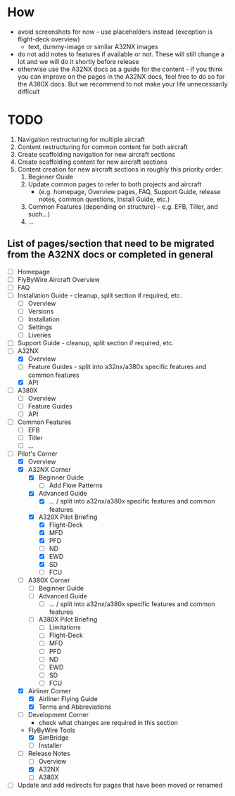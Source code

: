 # How

- avoid screenshots for now - use placeholders instead (exception is flight-deck overview)   
  - text, dummy-image or similar A32NX images
- do not add notes to features if available or not. These will still change a lot and we will do it 
  shortly before release
- otherwise use the A32NX docs as a guide for the content - if you think you can improve on the pages 
  in the A32NX docs, feel free to do so for the A380X docs. But we recommend to not make your life 
  unnecessarily difficult

# TODO

1. Navigation restructuring for multiple aircraft
2. Content restructuring for common content for both aircraft
3. Create scaffolding navigation for new aircraft sections
4. Create scaffolding content for new aircraft sections
5. Content creation for new aircraft sections in roughly this priority order:
   1. Beginner Guide 
   2. Update common pages to refer to both projects and aircraft 
      - (e.g. homepage, Overview pages, FAQ, Support Guide, release notes, common questions, Install Guide, etc.)
   3. Common Features (depending on structure) - e.g. EFB, Tiller, and such...)
   4. ...

## List of pages/section that need to be migrated from the A32NX docs or completed in general

- [ ] Homepage
- [ ] FlyByWire Aircraft Overview
- [ ] FAQ
- [ ] Installation Guide - cleanup, split section if required, etc.
  - [ ] Overview
  - [ ] Versions
  - [ ] Installation
  - [ ] Settings
  - [ ] Liveries
- [ ] Support Guide - cleanup, split section if required, etc.
- [ ] A32NX
  - [x] Overview 
  - [ ] Feature Guides - split into a32nx/a380x specific features and common features
  - [x] API
- [ ] A380X
  - [ ] Overview
  - [ ] Feature Guides
  - [ ] API
- [ ] Common Features
  - [ ] EFB
  - [ ] Tiller
  - [ ] ...
- [ ] Pilot's Corner
  - [x] Overview 
  - [x] A32NX Corner
    - [x] Beginner Guide
      - [ ] Add Flow Patterns
    - [x] Advanced Guide
      - [x] ... / split into a32nx/a380x specific features and common features
    - [x] A320X Pilot Briefing
      - [x] Flight-Deck
      - [x] MFD
      - [x] PFD
      - [ ] ND
      - [x] EWD
      - [x] SD
      - [ ] FCU
  - [ ] A380X Corner
    - [ ] Beginner Guide
    - [ ] Advanced Guide
      - [ ] ... / split into a32nx/a380x specific features and common features
    - [ ] A380X Pilot Briefing
      - [ ] Limitations 
      - [ ] Flight-Deck
      - [ ] MFD
      - [ ] PFD
      - [ ] ND
      - [ ] EWD
      - [ ] SD
      - [ ] FCU
  - [x] Airliner Corner
    - [x] Airliner Flying Guide
    - [x] Terms and Abbreviations 
  - [ ] Development Corner
    - check what changes are required in this section
  - FlyByWire Tools
    - [x] SimBridge
    - [ ] Installer
  - [ ] Release Notes
    - [ ] Overview 
    - [x] A32NX
    - [ ] A380X

- [ ] Update and add redirects for pages that have been moved or renamed